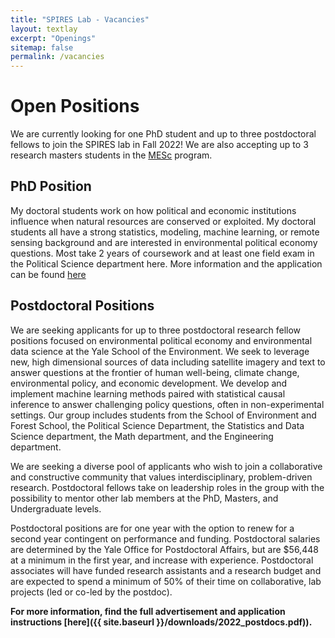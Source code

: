 ```yaml
---
title: "SPIRES Lab - Vacancies"
layout: textlay
excerpt: "Openings"
sitemap: false
permalink: /vacancies
---
```


# Open Positions
We are currently looking for one PhD student and up to three postdoctoral fellows to join the SPIRES lab in Fall 2022! We are also accepting up to 3 research masters students in the [MESc](https://environment.yale.edu/academics/masters/mfs-mesc) program.

## PhD Position

My doctoral students work on how political and economic institutions influence when natural resources are conserved or exploited. My doctoral students all have a strong statistics, modeling, machine learning, or remote sensing background and are interested in environmental political economy questions. Most take 2 years of coursework and at least one field exam in the Political Science department here. More information and the application can be found [here](https://environment.yale.edu/admissions/doctoral)

## Postdoctoral Positions
We are seeking applicants for up to three postdoctoral research fellow positions focused on environmental political economy and environmental data science at the Yale School of the Environment. We seek to leverage new, high dimensional sources of data including satellite imagery and text to answer questions at the frontier of human well-being, climate change, environmental policy, and economic development. We develop and implement machine learning methods paired with statistical causal inference to answer challenging policy questions, often in non-experimental settings. Our group includes students from the School of Environment and Forest School, the Political Science Department, the Statistics and Data Science department, the Math department, and the Engineering department.

We are seeking a diverse pool of applicants who wish to join a collaborative and constructive community that values interdisciplinary, problem-driven research. Postdoctoral fellows take on leadership roles in the group with the possibility to mentor other lab members at the PhD, Masters, and Undergraduate levels.

Postdoctoral positions are for one year with the option to renew for a second year contingent on performance and funding. Postdoctoral salaries are determined by the Yale Office for Postdoctoral Affairs, but are $56,448 at a minimum in the first year, and increase with experience. Postdoctoral associates will have funded research assistants and a research budget and are expected to spend a minimum of 50% of their time on collaborative, lab projects (led or co-led by the postdoc).

**For more information, find the full advertisement and application instructions [here]({{ site.baseurl }}/downloads/2022_postdocs.pdf)).**



<!-- # Open positions

**Note: We currently don't have funding for additional PhD and postdoc positions. We can only welcome you if you have a fellowship. I'd be happy to support you after you apply to our group. Take a look at the [veni fellowship](https://www.nwo.nl/en/calls/nwo-talent-programme-veni-science-domain) or the Marie Curie fellowship (currently closed, next deadline probably Fall 2021, [here is last years call]({{ site.baseurl }}/downloads/h2020-wp1820-msca_en.pdf)).**




We are always looking for new group members with passion, talent, and grit!

You will have the chance to work on the grand challenges of condensed matter physics, often at the interface of instrumental design and new physics. You will be involved in determining the important and interesting questions, creating and improving instrumental setups, performing measurements, and making discoveries.

### Past open positions

You find the past job openings here:
[Opening 1]({{ site.baseurl }}/downloads/GeneralPostdoc_2019_v01.pdf),
[Opening 2]({{ site.baseurl }}/downloads/PPMS_PhD_2019_v01.pdf),
[Opening 3]({{ site.baseurl }}/downloads/PD.pdf),
[Opening 4]({{ site.baseurl }}/downloads/PHD1.pdf), 
[Opening 5]({{ site.baseurl }}/downloads/PHD2.pdf).

### Applications for PhD and Postdoc positions
If you are interested in working with us as a PhD student or postdoc, please send me an [email](mailto:milan.allan@gmail.com). State briefly why you are interested and attach a CV, including information about the grades you had as an undergraduate. No need for a separate cover letter or certificates. **Important**: please insert _"Application PhD"_ or _"Application Postdoc"_ in the subject line. If you are applying to a specific advertisement, note this in your email.


### Master projects for Leiden University students
If you are a Master student at Leiden University looking for a Master project, contact me (or any group member) per email or stop by my office.

### Bsc / Master students from elsewhere
If you are interested in pursuing a Master degree at Leiden University, see [mastersinleiden.nl](http://www.mastersinleiden.nl/programmes/physics/en/introduction). Sometimes, we take master students or summer interns if we get exceptional applicants (this usually means very good grades and a personal recommendation).


<figure>
<img src="{{ site.url }}{{ site.baseurl }}/images/picpic/Gallery/DSC_0696.jpg" width="95%">
</figure> -->
